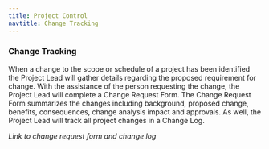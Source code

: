 ```yaml
---
title: Project Control
navtitle: Change Tracking
---
```

### Change Tracking

When a change to the scope or schedule of a project has been identified the Project Lead will gather details regarding the proposed requirement for change. With the assistance of the person requesting the change, the Project Lead will complete a Change Request Form. The Change Request Form summarizes the changes including background, proposed change, benefits, consequences, change analysis impact and approvals. As well, the Project Lead will track all project changes in a Change Log.

_Link to change request form and change log_

